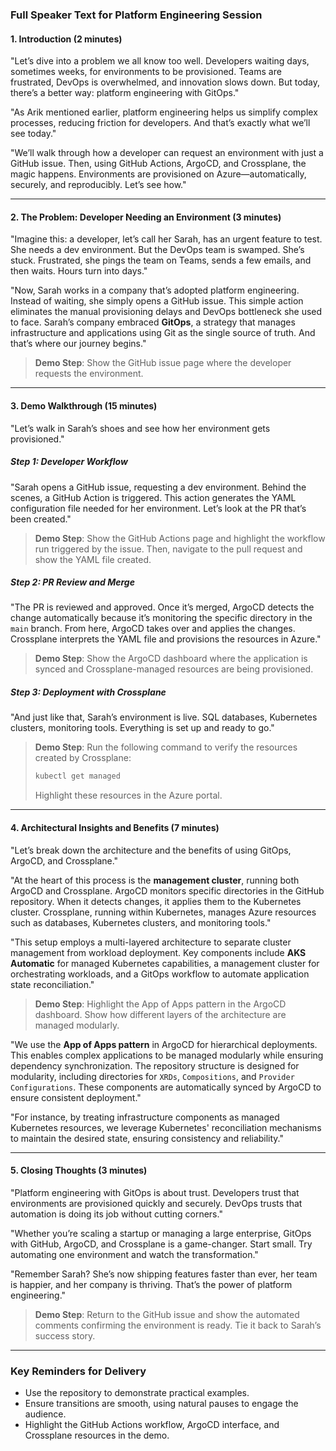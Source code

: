 ### Full Speaker Text for Platform Engineering Session

#### **1. Introduction (2 minutes)**

"Let’s dive into a problem we all know too well. Developers waiting days, sometimes weeks, for environments to be provisioned. Teams are frustrated, DevOps is overwhelmed, and innovation slows down. But today, there’s a better way: platform engineering with GitOps."

"As Arik mentioned earlier, platform engineering helps us simplify complex processes, reducing friction for developers. And that’s exactly what we’ll see today."

"We’ll walk through how a developer can request an environment with just a GitHub issue. Then, using GitHub Actions, ArgoCD, and Crossplane, the magic happens. Environments are provisioned on Azure—automatically, securely, and reproducibly. Let’s see how."

---

#### **2. The Problem: Developer Needing an Environment (3 minutes)**

"Imagine this: a developer, let’s call her Sarah, has an urgent feature to test. She needs a dev environment. But the DevOps team is swamped. She’s stuck. Frustrated, she pings the team on Teams, sends a few emails, and then waits. Hours turn into days."

"Now, Sarah works in a company that’s adopted platform engineering. Instead of waiting, she simply opens a GitHub issue. This simple action eliminates the manual provisioning delays and DevOps bottleneck she used to face. Sarah’s company embraced **GitOps**, a strategy that manages infrastructure and applications using Git as the single source of truth. And that’s where our journey begins."

> **Demo Step**: Show the GitHub issue page where the developer requests the environment.

---

#### **3. Demo Walkthrough (15 minutes)**

"Let’s walk in Sarah’s shoes and see how her environment gets provisioned."

##### **Step 1: Developer Workflow**

"Sarah opens a GitHub issue, requesting a dev environment. Behind the scenes, a GitHub Action is triggered. This action generates the YAML configuration file needed for her environment. Let’s look at the PR that’s been created."

> **Demo Step**: Show the GitHub Actions page and highlight the workflow run triggered by the issue. Then, navigate to the pull request and show the YAML file created.

##### **Step 2: PR Review and Merge**

"The PR is reviewed and approved. Once it’s merged, ArgoCD detects the change automatically because it’s monitoring the specific directory in the `main` branch. From here, ArgoCD takes over and applies the changes. Crossplane interprets the YAML file and provisions the resources in Azure."

> **Demo Step**: Show the ArgoCD dashboard where the application is synced and Crossplane-managed resources are being provisioned.

##### **Step 3: Deployment with Crossplane**

"And just like that, Sarah’s environment is live. SQL databases, Kubernetes clusters, monitoring tools. Everything is set up and ready to go."

> **Demo Step**: Run the following command to verify the resources created by Crossplane:
> ```bash
> kubectl get managed
> ```
> Highlight these resources in the Azure portal.

---

#### **4. Architectural Insights and Benefits (7 minutes)**

"Let’s break down the architecture and the benefits of using GitOps, ArgoCD, and Crossplane."

"At the heart of this process is the **management cluster**, running both ArgoCD and Crossplane. ArgoCD monitors specific directories in the GitHub repository. When it detects changes, it applies them to the Kubernetes cluster. Crossplane, running within Kubernetes, manages Azure resources such as databases, Kubernetes clusters, and monitoring tools."

"This setup employs a multi-layered architecture to separate cluster management from workload deployment. Key components include **AKS Automatic** for managed Kubernetes capabilities, a management cluster for orchestrating workloads, and a GitOps workflow to automate application state reconciliation."

> **Demo Step**: Highlight the App of Apps pattern in the ArgoCD dashboard. Show how different layers of the architecture are managed modularly.

"We use the **App of Apps pattern** in ArgoCD for hierarchical deployments. This enables complex applications to be managed modularly while ensuring dependency synchronization. The repository structure is designed for modularity, including directories for `XRDs`, `Compositions`, and `Provider Configurations`. These components are automatically synced by ArgoCD to ensure consistent deployment."

"For instance, by treating infrastructure components as managed Kubernetes resources, we leverage Kubernetes' reconciliation mechanisms to maintain the desired state, ensuring consistency and reliability."

---

#### **5. Closing Thoughts (3 minutes)**

"Platform engineering with GitOps is about trust. Developers trust that environments are provisioned quickly and securely. DevOps trusts that automation is doing its job without cutting corners."

"Whether you’re scaling a startup or managing a large enterprise, GitOps with GitHub, ArgoCD, and Crossplane is a game-changer. Start small. Try automating one environment and watch the transformation."

"Remember Sarah? She’s now shipping features faster than ever, her team is happier, and her company is thriving. That’s the power of platform engineering."

> **Demo Step**: Return to the GitHub issue and show the automated comments confirming the environment is ready. Tie it back to Sarah’s success story.

---

### Key Reminders for Delivery
- Use the repository to demonstrate practical examples.
- Ensure transitions are smooth, using natural pauses to engage the audience.
- Highlight the GitHub Actions workflow, ArgoCD interface, and Crossplane resources in the demo.

